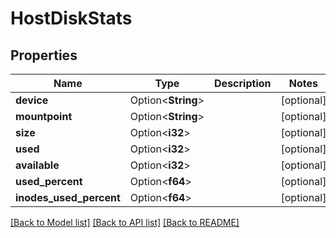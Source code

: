 # HostDiskStats

## Properties

Name | Type | Description | Notes
------------ | ------------- | ------------- | -------------
**device** | Option<**String**> |  | [optional]
**mountpoint** | Option<**String**> |  | [optional]
**size** | Option<**i32**> |  | [optional]
**used** | Option<**i32**> |  | [optional]
**available** | Option<**i32**> |  | [optional]
**used_percent** | Option<**f64**> |  | [optional]
**inodes_used_percent** | Option<**f64**> |  | [optional]

[[Back to Model list]](../README.md#documentation-for-models) [[Back to API list]](../README.md#documentation-for-api-endpoints) [[Back to README]](../README.md)


